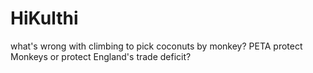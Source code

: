 # HiKulthi
what's wrong with  climbing to pick coconuts by monkey?
PETA protect Monkeys or protect England's trade deficit?
